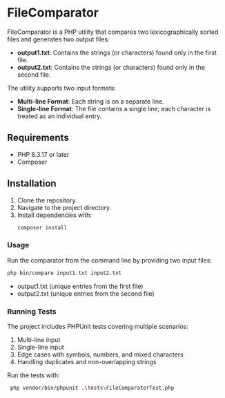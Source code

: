 # FileComparator

FileComparator is a PHP utility that compares two lexicographically sorted files and generates two output files:

- **output1.txt**: Contains the strings (or characters) found only in the first file.
- **output2.txt**: Contains the strings (or characters) found only in the second file.

The utility supports two input formats:
- **Multi-line Format**: Each string is on a separate line.
- **Single-line Format**: The file contains a single line; each character is treated as an individual entry.

## Requirements

- PHP 8.3.17 or later
- Composer

## Installation

1. Clone the repository.
2. Navigate to the project directory.
3. Install dependencies with:
   ```bash
   composer install

### Usage
Run the comparator from the command line by providing two input files:

```bash
php bin/compare input1.txt input2.txt
```

* output1.txt (unique entries from the first file)
* output2.txt (unique entries from the second file)

### Running Tests
The project includes PHPUnit tests covering multiple scenarios:

1. Multi-line input 
2. Single-line input 
3. Edge cases with symbols, numbers, and mixed characters 
4. Handling duplicates and non-overlapping strings

Run the tests with:

```bash
 php vendor/bin/phpunit .\tests\FileComparatorTest.php
 ```
